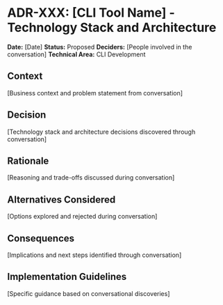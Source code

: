 # ADR-XXX: [CLI Tool Name] - Technology Stack and Architecture

**Date:** [Date]
**Status:** Proposed
**Deciders:** [People involved in the conversation]
**Technical Area:** CLI Development

## Context
[Business context and problem statement from conversation]

## Decision
[Technology stack and architecture decisions discovered through conversation]

## Rationale
[Reasoning and trade-offs discussed during conversation]

## Alternatives Considered
[Options explored and rejected during conversation]

## Consequences
[Implications and next steps identified through conversation]

## Implementation Guidelines
[Specific guidance based on conversational discoveries]
